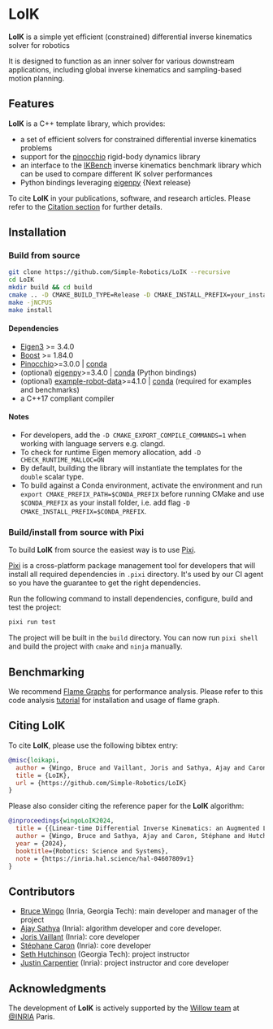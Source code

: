 # LoIK

**LoIK** is a simple yet efficient (constrained) differential inverse kinematics solver for robotics

It is designed to function as an inner solver for various downstream applications, including global inverse kinematics and sampling-based motion planning.

## Features

**LoIK** is a C++ template library, which provides:

* a set of efficient solvers for constrained differential inverse kinematics problems
* support for the [pinocchio](https://github.com/stack-of-tasks/pinocchio) rigid-body dynamics library
* an interface to the [IKBench](https://github.com/Simple-Robotics/IKBench) inverse kinematics benchmark library which can be used to compare different IK solver performances
* Python bindings leveraging [eigenpy](https://github.com/stack-of-tasks/eigenpy) {Next release}

To cite **LoIK** in your publications, software, and research articles.
Please refer to the [Citation section](#citing-loik) for further details.

## Installation

<!-- ### From Conda

From either conda-forge or [our channel](https://anaconda.org/simple-robotics/loik).

```bash
conda install -c conda-forge loik  # or -c conda-forge
``` -->


### Build from source

```bash
git clone https://github.com/Simple-Robotics/LoIK --recursive
cd LoIK
mkdir build && cd build
cmake .. -D CMAKE_BUILD_TYPE=Release -D CMAKE_INSTALL_PREFIX=your_install_folder -DCMAKE_CXX_FLAGS="-march=native"
make -jNCPUS
make install
```

#### Dependencies
* [Eigen3](https://eigen.tuxfamily.org) >= 3.4.0
* [Boost](https://www.boost.org) >= 1.84.0
* [Pinocchio](https://github.com/stack-of-tasks/pinocchio)>=3.0.0 | [conda](https://anaconda.org/conda-forge/pinocchio)
* (optional) [eigenpy](https://github.com/stack-of-tasks/eigenpy)>=3.4.0 | [conda](https://anaconda.org/conda-forge/eigenpy) (Python bindings)
* (optional) [example-robot-data](https://github.com/Gepetto/example-robot-data)>=4.1.0 | [conda](https://anaconda.org/conda-forge/example-robot-data) (required for examples and benchmarks)
* a C++17 compliant compiler

#### Notes

* For developers, add the `-D CMAKE_EXPORT_COMPILE_COMMANDS=1` when working with language servers e.g. clangd.
* To check for runtime Eigen memory allocation, add `-D CHECK_RUNTIME_MALLOC=ON`
* By default, building the library will instantiate the templates for the `double` scalar type.
* To build against a Conda environment, activate the environment and run `export CMAKE_PREFIX_PATH=$CONDA_PREFIX` before running CMake and use `$CONDA_PREFIX` as your install folder, i.e. add flag `-D CMAKE_INSTALL_PREFIX=$CONDA_PREFIX`.

### Build/install from source with Pixi

To build **LoIK** from source the easiest way is to use [Pixi](https://pixi.sh/latest/#installation).

[Pixi](https://pixi.sh/latest/) is a cross-platform package management tool for developers that
will install all required dependencies in `.pixi` directory.
It's used by our CI agent so you have the guarantee to get the right dependencies.

Run the following command to install dependencies, configure, build and test the project:

```bash
pixi run test
```

The project will be built in the `build` directory.
You can now run `pixi shell` and build the project with `cmake` and `ninja` manually.


## Benchmarking

We recommend [Flame Graphs](https://github.com/brendangregg/FlameGraph) for performance analysis.
Please refer to this code analysis [tutorial](https://github.com/Simple-Robotics/code-analysis-tools?tab=readme-ov-file#install-1) for installation and usage of flame graph.

## Citing LoIK

To cite **LoIK**, please use the following bibtex entry:

```bibtex
@misc{loikapi,
  author = {Wingo, Bruce and Vaillant, Joris and Sathya, Ajay and Caron, Stéphane and Carpentier, Justin},
  title = {LoIK},
  url = {https://github.com/Simple-Robotics/LoIK}
}
```
Please also consider citing the reference paper for the **LoIK** algorithm:

```bibtex
@inproceedings{wingoLoIK2024,
  title = {{Linear-time Differential Inverse Kinematics: an Augmented Lagrangian Perspective}},
  author = {Wingo, Bruce and Sathya, Ajay and Caron, Stéphane and Hutchinson, Seth and Carpentier, Justin},
  year = {2024},
  booktitle={Robotics: Science and Systems},
  note = {https://inria.hal.science/hal-04607809v1}
}
```

## Contributors

* [Bruce Wingo](https://bwingo47.github.io/) (Inria, Georgia Tech): main developer and manager of the project
* [Ajay Sathya](https://scholar.google.com/citations?user=A00LDswAAAAJ&hl=en) (Inria): algorithm developer and core developer. 
* [Joris Vaillant](https://github.com/jorisv) (Inria): core developer
* [Stéphane Caron](https://scaron.info/) (Inria): core developer
* [Seth Hutchinson](https://faculty.cc.gatech.edu/~seth/) (Georgia Tech): project instructor
* [Justin Carpentier](https://jcarpent.github.io/) (Inria): project instructor and core developer

## Acknowledgments

The development of **LoIK** is actively supported by the [Willow team](https://www.di.ens.fr/willow/) at [@INRIA](http://www.inria.fr) Paris.
